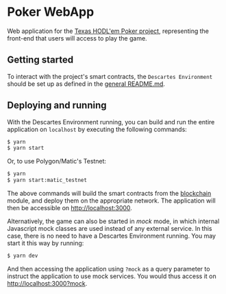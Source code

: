 # Poker WebApp

Web application for the [Texas HODL'em Poker project](../README.md), representing the front-end that users will access to play the game.

## Getting started

To interact with the project's smart contracts, the `Descartes Environment` should be set up as defined in the [general README.md](../README.md#Environment).

## Deploying and running

With the Descartes Environment running, you can build and run the entire application on `localhost` by executing the following commands:

```bash
$ yarn
$ yarn start
```

Or, to use Polygon/Matic's Testnet:

```bash
$ yarn
$ yarn start:matic_testnet
```

The above commands will build the smart contracts from the [blockchain](../blockchain/README.md]) module, and deploy them on the appropriate network. The application will then be accessible on [http://localhost:3000](http://localhost:3000).

Alternatively, the game can also be started in _mock_ mode, in which internal Javascript mock classes are used instead of any external service. In this case, there is no need to have a Descartes Environment running. You may start it this way by running:

```bash
$ yarn dev
```

And then accessing the application using `?mock` as a query parameter to instruct the application to use mock services. You would thus access it on [http://localhost:3000?mock](http://localhost:3000?mock).
